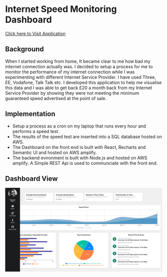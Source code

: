 # Internet Speed Monitoring Dashboard

<a href="https://master.dsei5kjb4zhw1.amplifyapp.com/">Click here to Visit Application</a>

## Background
When I started working from home, It became clear to me how bad my internet connection actually was.
I decided to setup a process for me to monitor the performance of my internet connection while I was experimenting with different Internet Service Provider. I have used Three, EE, Vodafone, Talk Talk etc. I developed this application to help me visualise this data and I was able to get back £20 a month back from my Internet Service Provider by showing they were not meeting the minimum guaranteed speed advertised at the point of sale.

## Implementation
* Setup a process as a cron on my laptop that runs every hour and performs a speed test.
* The results of the speed test are inserted into a SQL database hosted on AWS.
* The Dashboard on the front end is built with React, Recharts and Semantic UI and hosted on AWS amplify.
* The backend evironment is built with Node.js and hosted on AWS amplify. A Simple REST Api is used to communciate with the front end.

## Dashboard View

![alt text](./dahsboard.png)